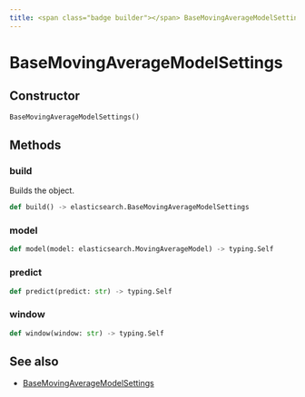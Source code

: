 ```yaml
---
title: <span class="badge builder"></span> BaseMovingAverageModelSettings
---
```

# <span class="badge builder"></span> BaseMovingAverageModelSettings

## Constructor

```python
BaseMovingAverageModelSettings()
```
## Methods

### <span class="badge object-method"></span> build

Builds the object.

```python
def build() -> elasticsearch.BaseMovingAverageModelSettings
```

### <span class="badge object-method"></span> model

```python
def model(model: elasticsearch.MovingAverageModel) -> typing.Self
```

### <span class="badge object-method"></span> predict

```python
def predict(predict: str) -> typing.Self
```

### <span class="badge object-method"></span> window

```python
def window(window: str) -> typing.Self
```

## See also

 * <span class="badge object-type-class"></span> [BaseMovingAverageModelSettings](./object-BaseMovingAverageModelSettings.md)
